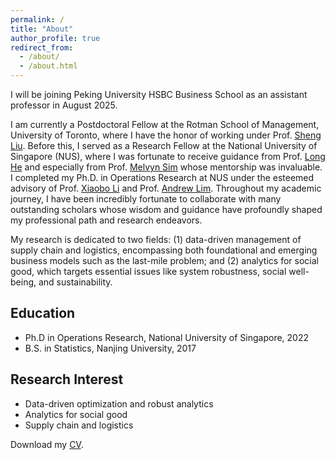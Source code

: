 ```yaml
---
permalink: /
title: "About"
author_profile: true
redirect_from: 
  - /about/
  - /about.html
---
```


I will be joining Peking University HSBC Business School as an assistant professor in August 2025. 

I am currently a Postdoctoral Fellow at the Rotman School of Management, University of Toronto, where I have the honor of working under Prof. [Sheng Liu](https://sites.google.com/site/thushengliu/home). Before this, I served as a Research Fellow at the National University of Singapore (NUS), where I was fortunate to receive guidance from Prof. [Long He](https://long-he.github.io/) and especially from Prof. [Melvyn Sim](https://discovery.nus.edu.sg/768-melvyn-sim) whose mentorship was invaluable. I completed my Ph.D. in Operations Research at NUS under the esteemed advisory of Prof. [Xiaobo Li](https://sites.google.com/site/lixiaobohome/bio) and Prof. [Andrew Lim](https://scholar.google.com/citations?hl=en&user=iDEgcFQAAAAJ&view_op=list_works&sortby=pubdate). Throughout my academic journey, I have been incredibly fortunate to collaborate with many outstanding scholars whose wisdom and guidance have profoundly shaped my professional path and research endeavors.

My research is dedicated to two fields: (1) data-driven management of supply chain and logistics, encompassing both foundational and emerging business models such as the last-mile problem; and (2) analytics for social good, which targets essential issues like system robustness, social well-being, and sustainability.

## Education

* Ph.D in Operations Research, National University of Singapore, 2022
* B.S. in Statistics, Nanjing University, 2017


## Research Interest

* Data-driven optimization and robust analytics
* Analytics for social good 
* Supply chain and logistics

Download my [CV](/file/CV_YueZhao.pdf).

